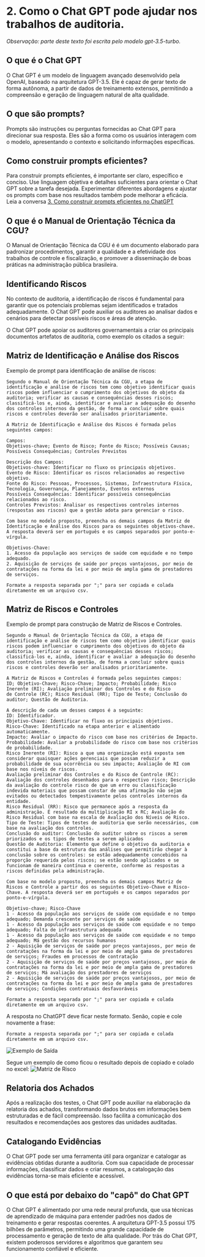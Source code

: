 # 2. Como o Chat GPT pode ajudar nos trabalhos de auditoria.

*Observação: parte deste texto foi escrita pelo modelo gpt-3.5-turbo.*

## O que é o Chat GPT

O Chat GPT é um modelo de linguagem avançado desenvolvido pela OpenAI, baseado na arquitetura GPT-3.5. Ele é capaz de gerar texto de forma autônoma, a partir de dados de treinamento extensos, permitindo a compreensão e geração de linguagem natural de alta qualidade.

## O que são prompts?

Prompts são instruções ou perguntas fornecidas ao Chat GPT para direcionar sua resposta. Eles são a forma como os usuários interagem com o modelo, apresentando o contexto e solicitando informações específicas.

## Como construir prompts eficientes?

Para construir prompts eficientes, é importante ser claro, específico e conciso. Use linguagem objetiva e detalhes suficientes para orientar o Chat GPT sobre a tarefa desejada. Experimentar diferentes abordagens e ajustar os prompts com base nos resultados também pode melhorar a eficácia. Leia a conversa [3. Como construir prompts eficientes no ChatGPT ](conversa003-prompts-eficientes.md)

## O que é o Manual de Orientação Técnica da CGU?
O Manual de Orientação Técnica da CGU é é um documento elaborado para padronizar procedimentos, garantir a qualidade e a efetividade dos trabalhos de controle e fiscalização, e promover a disseminação de boas práticas na administração pública brasileira.

## Identificando Riscos

No contexto de auditoria, a identificação de riscos é fundamental para garantir que os potenciais problemas sejam identificados e tratados adequadamente. O Chat GPT pode auxiliar os auditores ao analisar dados e cenários para detectar possíveis riscos e áreas de atenção.

O Chat GPT pode apoiar os auditores governamentais a criar os principais documentos artefatos de auditoria, como exemplo os citados a seguir:

## Matriz de Identificação e Análise dos Riscos

Exemplo de prompt para identificação de análise de riscos:

```
Segundo o Manual de Orientação Técnica da CGU, a etapa de identificação e análise de riscos tem como objetivo identificar quais riscos podem influenciar o cumprimento dos objetivos do objeto da auditoria; verificar as causas e consequências desses riscos; classificá-los e, ainda, identificar e avaliar a adequação do desenho dos controles internos da gestão, de forma a concluir sobre quais riscos e controles deverão ser analisados prioritariamente.

A Matriz de Identificação e Análise dos Riscos é formada pelos seguintes campos:

Campos:
Objetivos-chave; Evento de Risco; Fonte do Risco; Possíveis Causas; Possíveis Consequências; Controles Previstos

Descrição dos Campos:
Objetivos-chave: Identificar no fluxo os principais objetivos.
Evento de Risco: Identificar os riscos relacionados ao respectivo objetivo.
Fonte do Risco: Pessoas, Processos, Sistemas, Infraestrutura Física, Tecnologia, Governança, Planejamento, Eventos externos
Possíveis Consequências: Identificar possíveis consequências relacionados ao risco.
Controles Previstos: Analisar os respectivos controles internos (respostas aos riscos) que a gestão adota para gerenciar o risco.

Com base no modelo proposto, preencha os demais campos da Matriz de Identificação e Análise dos Riscos para os seguintes objetivos-chave. A resposta deverá ser em português e os campos separados por ponto-e-vírgula. 

Objetivos-Chave:
1. Acesso da população aos serviços de saúde com equidade e no tempo adequado.
2. Aquisição de serviços de saúde por preços vantajosos, por meio de contratações na forma da lei e por meio de ampla gama de prestadores de serviços.

Formate a resposta separada por ";" para ser copiada e colada diretamente em um arquivo csv.
```


## Matriz de Riscos e Controles

Exemplo de prompt para construção de Matriz de Riscos e Controles.

```
Segundo o Manual de Orientação Técnica da CGU, a etapa de identificação e análise de riscos tem como objetivo identificar quais riscos podem influenciar o cumprimento dos objetivos do objeto da auditoria; verificar as causas e consequências desses riscos; classificá-los e, ainda, identificar e avaliar a adequação do desenho dos controles internos da gestão, de forma a concluir sobre quais riscos e controles deverão ser analisados prioritariamente.

A Matriz de Riscos e Controles é formada pelos seguintes campos:
ID; Objetivo-Chave; Risco-Chave; Impacto; Probabilidade; Risco Inerente (RI); Avaliação preliminar dos Controles e do Risco
de Controle (RC); Risco Residual (RR); Tipo de Teste; Conclusão do auditor; Questão de Auditoria.

A descrição de cada um desses campos é a seguinte:
ID: Identificador.
Objetivo-Chave: Identificar no fluxo os principais objetivos.
Risco-Chave: Identificado na etapa anterior e alimentado automaticamente.
Impacto: Avaliar o impacto do risco com base nos critérios de Impacto.
Probabilidade: Avaliar a probabilidade do risco com base nos critérios de probabilidade.
Risco Inerente (RI): Risco a que uma organização está exposta sem considerar quaisquer ações gerenciais que possam reduzir a probabilidade de sua ocorrência ou seu impacto; Avaliação de RI com base nos níveis de riscos.
Avaliação preliminar dos Controles e do Risco de Controle (RC): Avaliação dos controles desenhados para o respectivo risco; Descrição da avaliação do controle risco de que um erro ou classificação indevida materiais que possam constar de uma afirmação não sejam evitados ou detectados tempestivamente pelos controles internos da entidade.
Risco Residual (RR): Risco que permanece após a resposta da administração. É resultado da multiplicação RI x RC; Avaliação do Risco Residual com base na escala de Avaliação dos Níveis de Risco.
Tipo de Teste: Tipos de testes de auditoria que serão necessários, com base na avaliação dos controles.
Conclusão do auditor: Conclusão do auditor sobre os riscos a serem priorizados e os tipos de testes a serem aplicados
Questão de Auditoria: Elemento que define o objetivo da auditoria e constitui a base da estrutura das análises que permitirão chegar à conclusão sobre os controles: se estão adequadamente concebidos na proporção requerida pelos riscos; se estão sendo aplicados e se funcionam de maneira contínua e coerente, conforme as respostas a riscos definidas pela administração.

Com base no modelo proposto, preencha os demais campos Matriz de Riscos e Controle a partir dos os seguintes Objetivo-Chave e Risco-Chave. A resposta deverá ser em português e os campos separados por ponto-e-vírgula.

Objetivo-chave; Risco-Chave
1 - Acesso da população aos serviços de saúde com equidade e no tempo adequado;	Demanda crescente por serviços de saúde
1 - Acesso da população aos serviços de saúde com equidade e no tempo adequado;	Falta de infraestrutura adequada
1 - Acesso da população aos serviços de saúde com equidade e no tempo adequado;	Má gestão dos recursos humanos
2 - Aquisição de serviços de saúde por preços vantajosos, por meio de contratações na forma da lei e por meio de ampla gama de prestadores de serviços;	Fraudes em processos de contratação
2 - Aquisição de serviços de saúde por preços vantajosos, por meio de contratações na forma da lei e por meio de ampla gama de prestadores de serviços;	Má avaliação dos prestadores de serviços
2 - Aquisição de serviços de saúde por preços vantajosos, por meio de contratações na forma da lei e por meio de ampla gama de prestadores de serviços;	Condições contratuais desfavoráveis

Formate a resposta separada por ";" para ser copiada e colada diretamente em um arquivo csv.
```

A resposta no ChatGPT deve ficar neste formato. Senão, copie e cole novamente a frase:

`Formate a resposta separada por ";" para ser copiada e colada diretamente em um arquivo csv.`

![Exemplo de Saída](imagens/captura-chat-gpt.png)


Segue um exemplo de como ficou o resultado depois de copiado e colado no excel:
![Matriz de Risco](imagens/matriz-de-risco.png)


## Relatoria dos Achados

Após a realização dos testes, o Chat GPT pode auxiliar na elaboração da relatoria dos achados, transformando dados brutos em informações bem estruturadas e de fácil compreensão. Isso facilita a comunicação dos resultados e recomendações aos gestores das unidades auditadas.

## Catalogando Evidências

O Chat GPT pode ser uma ferramenta útil para organizar e catalogar as evidências obtidas durante a auditoria. Com sua capacidade de processar informações, classificar dados e criar resumos, a catalogação das evidências torna-se mais eficiente e acessível.

## O que está por debaixo do "capô" do Chat GPT

O Chat GPT é alimentado por uma rede neural profunda, que usa técnicas de aprendizado de máquina para entender padrões nos dados de treinamento e gerar respostas coerentes. A arquitetura GPT-3.5 possui 175 bilhões de parâmetros, permitindo uma grande capacidade de processamento e geração de texto de alta qualidade. Por trás do Chat GPT, existem poderosos servidores e algoritmos que garantem seu funcionamento confiável e eficiente.
